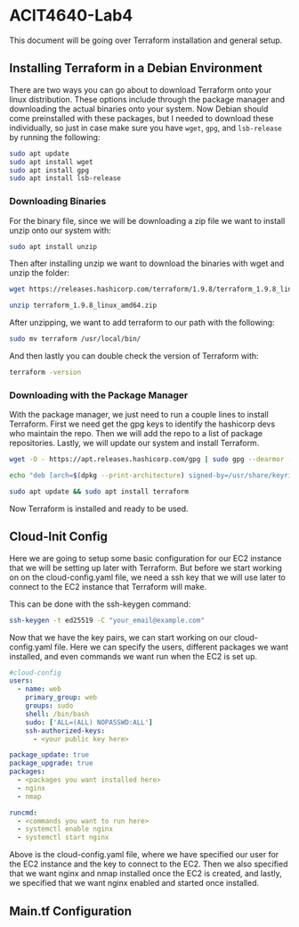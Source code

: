 # ACIT4640-Lab4

This document will be going over Terraform installation and general setup.

## Installing Terraform in a Debian Environment

There are two ways you can go about to download Terraform onto your linux distribution. These options include through the package manager and downloading the actual binaries onto your system. Now Debian should come preinstalled with these packages, but I needed to download these individually, so just in case make sure you have `wget`, `gpg`, and `lsb-release` by running the following:

```bash
sudo apt update
sudo apt install wget
sudo apt install gpg
sudo apt install lsb-release
```

### Downloading Binaries

For the binary file, since we will be downloading a zip file we want to install unzip onto our system with:
```bash
sudo apt install unzip
```

Then after installing unzip we want to download the binaries with wget and unzip the folder:

```bash
wget https://releases.hashicorp.com/terraform/1.9.8/terraform_1.9.8_linux_amd64.zip

unzip terraform_1.9.8_linux_amd64.zip
```

After unzipping, we want to add terraform to our path with the following:
```bash
sudo mv terraform /usr/local/bin/
```

And then lastly you can double check the version of Terraform with:
```bash
terraform -version
```

### Downloading with the Package Manager
With the package manager, we just need to run a couple lines to install Terraform. First we need get the gpg keys to identify the hashicorp devs who maintain the repo. Then we will add the repo to a list of package repositories. Lastly, we will update our system and install Terraform.

```bash
wget -O - https://apt.releases.hashicorp.com/gpg | sudo gpg --dearmor -o /usr/share/keyrings/hashicorp-archive-keyring.gpg

echo "deb [arch=$(dpkg --print-architecture) signed-by=/usr/share/keyrings/hashicorp-archive-keyring.gpg] https://apt.releases.hashicorp.com $(lsb_release -cs) main" | sudo tee /etc/apt/sources.list.d/hashicorp.list

sudo apt update && sudo apt install terraform
```

Now Terraform is installed and ready to be used.

## Cloud-Init Config
Here we are going to setup some basic configuration for our EC2 instance that we will be setting up later with Terraform. But before we start working on on the cloud-config.yaml file, we need a ssh key that we will use later to connect to the EC2 instance that Terraform will make.

This can be done with the ssh-keygen command:
```bash
ssh-keygen -t ed25519 -C "your_email@example.com"
```

Now that we have the key pairs, we can start working on our cloud-config.yaml file. Here we can specify the users, different packages we want installed, and even commands we want run when the EC2 is set up.

```yaml
#cloud-config
users:
  - name: web
    primary_group: web
    groups: sudo
    shell: /bin/bash
    sudo: ['ALL=(ALL) NOPASSWD:ALL']
    ssh-authorized-keys:
      - <your public key here>

package_update: true
package_upgrade: true
packages:
  - <packages you want installed here>
  - nginx
  - nmap

runcmd: 
  - <commands you want to run here>
  - systemctl enable nginx
  - systemctl start nginx
```

Above is the cloud-config.yaml file, where we have specified our user for the EC2 instance and the key to connect to the EC2. Then we also specified that we want nginx and nmap installed once the EC2 is created, and lastly, we specified that we want nginx enabled and started once installed.

## Main.tf Configuration